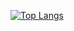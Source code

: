 [![Top Langs](https://github-readme-stats.vercel.app/api/top-langs/?username=frandreoli&layout=pie&title=Languages&layout=compact)](https://github.com/anuraghazra/github-readme-stats)
